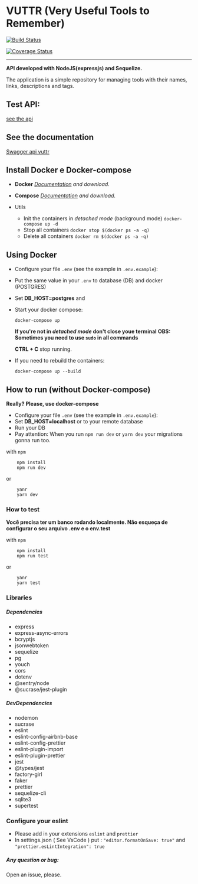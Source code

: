 # VUTTR (Very Useful Tools to Remember)

[![Build Status](https://travis-ci.org/romulo94/vuttr-api.svg?branch=develop)](https://travis-ci.org/romulo94/vuttr-api)

[![Coverage Status](https://coveralls.io/repos/github/romulo94/vuttr-api/badge.svg?branch=develop)](https://coveralls.io/github/romulo94/vuttr-api?branch=develop)

---

**API developed with NodeJS(expressjs) and Sequelize.**

The application is a simple repository for managing tools with their names, links, descriptions and tags.

## Test API:

[see the api](http://ec2-18-206-151-22.compute-1.amazonaws.com/)

## See the documentation

[Swagger api vuttr](https://app.swaggerhub.com/apis/romulo94/vuttr/1.0.0)

## Install Docker e Docker-compose

- **Docker** _[Documentation](https://docs.docker.com/install/linux/docker-ee/ubuntu/) and download._

- **Compose** _[Documentation](https://docs.docker.com/compose/install/) and download._

- Utils
  - Init the containers in _detached mode_ (background mode) `docker-compose up -d`
  - Stop all containers `docker stop $(docker ps -a -q)`
  - Delete all containers `docker rm $(docker ps -a -q)`

## Using Docker

- Configure your file `.env` (see the example in `.env.example`):
- Put the same value in your `.env` to database (DB) and docker (POSTGRES)
- Set **DB_HOST=postgres** and
- Start your docker compose:

  ```
  docker-compose up
  ```

  **If you're not in _detached mode_ don't close youe terminal**
  **OBS: Sometimes you need to use `sudo` in all commands**

  **CTRL + C** stop running.

- If you need to rebuild the containers:

  ```
  docker-compose up --build
  ```

## How to run (without Docker-compose)

**Really? Please, use docker-compose**

- Configure your file `.env` (see the example in `.env.example`):
- Set **DB_HOST=localhost** or to your remote database
- Run your DB
- Pay attention: When you run `npm run dev` or `yarn dev` your migrations gonna run too.

with `npm`

```console(javascript)
    npm install
    npm run dev
```

or

```console(javascript)
    yanr
    yarn dev
```

### How to test

**Você precisa ter um banco rodando localmente. Não esqueça de configurar o seu arquivo .env e o env.test**

with `npm`

```console(javascript)
    npm install
    npm run test
```

or

```console(javascript)
    yanr
    yarn test
```

### Libraries

##### Dependencies

- express
- express-async-errors
- bcryptjs
- jsonwebtoken
- sequelize
- pg
- youch
- cors
- dotenv
- @sentry/node
- @sucrase/jest-plugin

##### DevDependencies

- nodemon
- sucrase
- eslint
- eslint-config-airbnb-base
- eslint-config-prettier
- eslint-plugin-import
- eslint-plugin-prettier
- jest
- @types/jest
- factory-girl
- faker
- prettier
- sequelize-cli
- sqlite3
- supertest

### Configure your eslint

- Please add in your extensions `eslint` and `prettier`
- In settings.json ( See VsCode ) put : `"editor.formatOnSave: true"` and `"prettier.esLintIntegration": true`

##### Any question or bug:

Open an issue, please.
